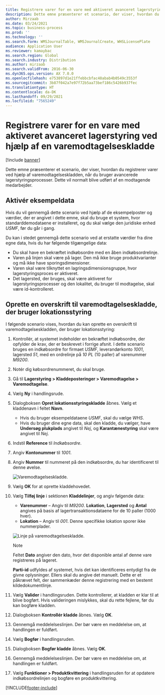 ```yaml
---
title: Registrere varer for en vare med aktiveret avanceret lagerstyring ved hjælp af en varemodtagelseskladde
description: Dette emne præsenterer et scenario, der viser, hvordan du registrerer varer ved hjælp af varemodtagelseskladden, når du bruger avancerede lagerstyringsprocesser.
author: Mirzaab
ms.date: 03/24/2021
ms.topic: business-process
ms.prod: ''
ms.technology: ''
ms.search.form: WMSJournalTable, WMSJournalCreate, WHSLicensePlate
audience: Application User
ms.reviewer: kamaybac
ms.search.region: Global
ms.search.industry: Distribution
ms.author: mirzaab
ms.search.validFrom: 2016-06-30
ms.dyn365.ops.version: AX 7.0.0
ms.openlocfilehash: e753897d1e21ffebbcbfac48abab4b0549c3553f
ms.sourcegitcommit: 3b87f042a7e97f72b5aa73bef186c5426b937fec
ms.translationtype: HT
ms.contentlocale: da-DK
ms.lasthandoff: 09/29/2021
ms.locfileid: "7565249"
---
```

# <a name="register-items-for-an-advanced-warehousing-enabled-item-using-an-item-arrival-journal"></a>Registrere varer for en vare med aktiveret avanceret lagerstyring ved hjælp af en varemodtagelseskladde

[!include [banner](../../includes/banner.md)]

Dette emne præsenterer et scenario, der viser, hvordan du registrerer varer ved hjælp af varemodtagelseskladden, når du bruger avancerede lagerstyringsprocesser. Dette vil normalt blive udført af en modtagende medarbejder.

## <a name="enable-sample-data"></a>Aktivér eksempeldata

Hvis du vil gennemgå dette scenario ved hjælp af de eksempelposter og værdier, der er angivet i dette emne, skal du bruge et system, hvor standarddemodataene er installeret, og du skal vælge den juridiske enhed *USMF*, før du går i gang.

Du kan i stedet gennemgå dette scenario ved at erstatte værdier fra dine egne data, hvis du har følgende tilgængelige data:

- Du skal have en bekræftet indkøbsordre med en åben indkøbsordrelinje.
- Varen på linjen skal være på lager. Den må ikke bruge produktvarianter og må ikke have sporingsdimensioner.
- Varen skal være tilknyttet en lagringsdimensionsgruppe, hvor lagerstyringsproces er aktiveret.
- Det lagersted, der bruges, skal være aktiveret for lagerstyringsprocesser og den lokalitet, du bruger til modtagelse, skal være id-kontrolleret.

## <a name="create-an-item-arrival-journal-header-that-uses-warehouse-management"></a>Oprette en overskrift til varemodtagelseskladde, der bruger lokationsstyring

I følgende scenario vises, hvordan du kan oprette en overskrift til varemodtagelseskladden, der bruger lokationsstyring:

1. Kontrollér, at systemet indeholder en bekræftet indkøbsordre, der opfylder de krav, der er beskrevet i forrige afsnit. I dette scenario bruges en indkøbsordre for firmaet *USMF*, leverandørkonto *1001*, lagersted *51*, med en ordrelinje på *10 PL* (10 paller) af varenummer *M9200*.
1. Notér dig købsordrenummeret, du skal bruge.
1. Gå til **Lagerstyring \> Kladdeposteringer \> Varemodtagelse \> Varemodtagelse**.
1. Vælg **Ny** i handlingsrude.
1. Dialogboksen **Opret lokationsstyringskladde** åbnes. Vælg et kladdenavn i feltet **Navn**.
    - Hvis du bruger eksempeldataene *USMF*, skal du vælge *WHS*.
    - Hvis du bruger dine egne data, skal den kladde, du vælger, have **Undersøg plukplads** angivet til *Nej*, og **Karantænestyring** skal være angivet til *Nej*.
1. Indstil **Reference** til *Indkøbsordre*.
1. Angiv **Kontonummer** til *1001*.
1. Angiv **Nummer** til nummeret på den indkøbsordre, du har identificeret til denne øvelse.

    ![Varemodtagelseskladde.](../media/item-arrival-journal-header.png "Varemodtagelseskladde")

1. Vælg **OK** for at oprette kladdehovedet.
1. Vælg **Tilføj linje** i sektionen **Kladdelinjer**, og angiv følgende data:
    - **Varenummer** – Angiv til *M9200*. **Lokation**, **Lagersted** og **Antal** angives på basis af lagertransaktionsdataene for de 10 paller (1000 hver).
    - **Lokation** – Angiv til *001*. Denne specifikke lokation sporer ikke nummerplader.

    ![Linje på varemodtagelseskladde.](../media/item-arrival-journal-line.png "Varemodtagelseskladdelinje")

    > [!NOTE]
    > Feltet **Dato** angiver den dato, hvor det disponible antal af denne vare registreres på lageret.  
    >
    > **Parti-id** udfyldes af systemet, hvis det kan identificeres entydigt fra de givne oplysninger. Ellers skal du angive det manuelt. Dette er et påkrævet felt, der sammenkæder denne registrering med en bestemt kildedokumentlinje.  

1. Vælg **Valider** i handlingsruden. Dette kontrollerer, at kladden er klar til at blive bogført. Hvis valideringen mislykkes, skal du rette fejlene, før du kan bogføre kladden.  
1. Dialogboksen **Kontrollér kladde** åbnes. Vælg **OK**.
1. Gennemgå meddelelseslinjen. Der bør være en meddelelse om, at handlingen er fuldført.  
1. Vælg **Bogfør** i handlingsruden.
1. Dialogboksen **Bogfør kladde** åbnes. Vælg **OK**.
1. Gennemgå meddelelseslinjen. Der bør være en meddelelse om, at handlingen er fuldført.
1. Vælg **Funktioner > Produktkvittering** i handlingsruden for at opdatere indkøbsordrelinjen og bogføre en produktkvittering.


[!INCLUDE[footer-include](../../../includes/footer-banner.md)]
